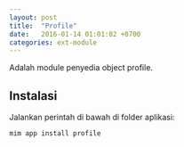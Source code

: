 ```yaml
---
layout: post
title:  "Profile"
date:   2016-01-14 01:01:02 +0700
categories: ext-module
---
```


Adalah module penyedia object profile.

## Instalasi

Jalankan perintah di bawah di folder aplikasi:

```
mim app install profile
```
